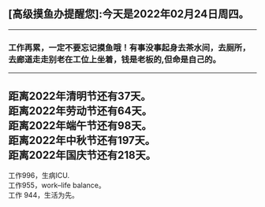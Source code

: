 ## [高级摸鱼办提醒您]:今天是2022年02月24日周四。
---
### 工作再累，一定不要忘记摸鱼哦！有事没事起身去茶水间，去厕所，去廊道走走别老在工位上坐着，钱是老板的,但命是自己的。
---
距离2022年清明节还有37天。  
距离2022年劳动节还有64天。  
距离2022年端午节还有98天。  
距离2022年中秋节还有197天。  
距离2022年国庆节还有218天。  
---
工作996，生病ICU.  
工作955，work–life balance。  
工作 944，生活为先。